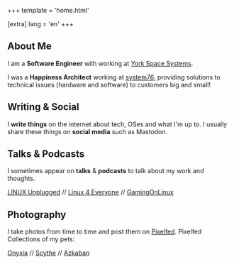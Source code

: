 +++
template = 'home.html'

[extra]
lang = 'en'
+++

## About Me

I am a **Software Engineer** with working at [York Space Systems](https://yorkspacesystems.com/).

I was a **Happiness Architect** working at [system76](https://system76.com/), providing solutions to technical issues (hardware and software) to customers big and small!

## Writing & Social

I **write things** on the internet about tech, OSes and what I'm up to. I usually share these things on **social media** such as Mastodon.

## Talks & Podcasts

I sometimes appear on **talks** & **podcasts** to talk about my work and thoughts.

[LINUX Unplugged](https://linuxunplugged.com/guests/aaronhoneycutt) // [Linux 4 Everyone](https://www.linux4everyone.com/guests/aaron-honeycutt) // [GamingOnLinux](https://www.gamingonlinux.com/2022/05/an-interview-with-aaron-honeycutt-from-system76/)

## Photography

I take photos from time to time and post them on [Pixelfed](https://pixelfed.social/i/web/profile/258996401164390400). Pixelfed Collections of my pets:

[Onyxia](https://pixelfed.social/c/336604644853813248) // [Scythe](https://pixelfed.social/c/705840535632911890) // [Azkaban](https://pixelfed.social/c/705840158937738457)